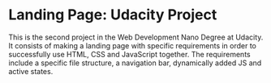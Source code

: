 # Landing Page: Udacity Project


This is the second project in the Web Development Nano Degree at Udacity. It consists of making a landing page with specific requirements in order to successfully use HTML, CSS and JavaScript together. The requirements include a specific file structure, a navigation bar, dynamically added JS and active states.